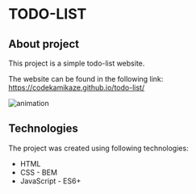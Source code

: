 # TODO-LIST

## About project
This project is a simple todo-list website.

The website can be found in the following link: https://codekamikaze.github.io/todo-list/

![animation](https://codekamikaze.github.io/todo-list/images/animation.gif)

## Technologies
The project was created using following technologies:
- HTML
- CSS - BEM
- JavaScript - ES6+
